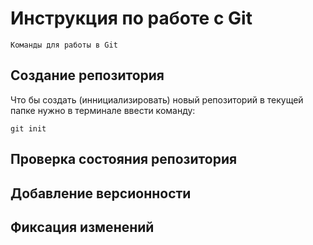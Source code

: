 # Инструкция по работе с Git

    Команды для работы в Git

## Создание репозитория

Что бы создать (иннициализировать) новый репозиторий в текущей папке нужно в терминале ввести команду:

    git init

## Проверка состояния репозитория

## Добавление версионности

## Фиксация изменений